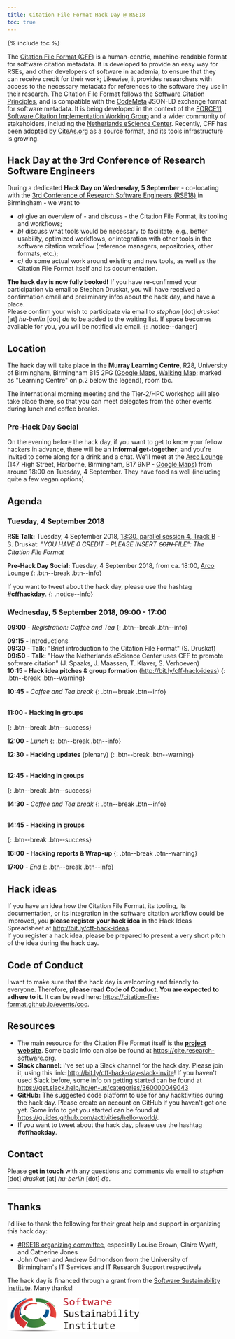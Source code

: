 ```yaml
---
title: Citation File Format Hack Day @ RSE18
toc: true
---
```


{% include toc %}

The [Citation File Format (CFF)](https://citation-file-format.github.io/) is a human-centric, machine-readable format for software citation metadata. It is developed to provide an easy way for RSEs, and other developers of software in academia, to ensure that they can receive credit for their work; Likewise, it provides researchers with access to the necessary metadata for references to the software they use in their research. The Citation File Format follows the [Software Citation Principles](https://peerj.com/articles/cs-86/), and is compatible with the [CodeMeta](http://codemeta.github.io/) JSON-LD exchange format for software metadata. It is being developed in the context of the [FORCE11 Software Citation Implementation Working Group](https://www.force11.org/group/software-citation-implementation-working-group) and a wider community of stakeholders, including the [Netherlands eScience Center](https://www.esciencecenter.nl/). Recently, CFF has been adopted by [CiteAs.org](http://citeas.org/) as a source format, and its tools infrastructure is growing.

## Hack Day at the 3rd Conference of Research Software Engineers

During a dedicated **Hack Day on Wednesday, 5 September** - co-locating with the [3rd Conference of Research Software Engineers (RSE18)](http://rse.ac.uk/conf2018/) in Birmingham - we want to 

- *a)* give an overview of - and discuss - the Citation File Format, its tooling and workflows; 
- *b)* discuss what tools would be necessary to facilitate, e.g., better usability, optimized workflows, or integration with other tools in the software citation workflow (reference managers, repositories, other formats, etc.); 
- *c)* do some actual work around existing and new tools, as well as the Citation File Format itself and its documentation.

**The hack day is now fully booked!** If you have re-confirmed your participation
via email to Stephan Druskat, you will have received a confirmation email and preliminary infos
about the hack day, and have a place.  
Please confirm your wish to participate via email to *stephan* [dot] *druskat* 
[at] *hu-berlin* [dot] *de* to be added to the waiting list. If space becomes available for you,
you will be notified via email.
{: .notice--danger}

## Location

The hack day will take place in the **Murray Learning Centre**, R28,
University of Birmingham, Birmingham B15 2FG
([Google Maps](https://goo.gl/maps/UDPocWznNW52), [Walking Map](walking-map.pdf): marked as "Learning Centre" on p.2 
below the legend), room tbc.

The international morning
meeting and the Tier-2/HPC workshop will also take place there, so that
you can meet delegates from the other events during lunch and coffee breaks.

### Pre-Hack Day Social 
On the evening before the hack day, if you want to get to know your fellow 
hackers in advance, there will be an **informal get-together**, and you're invited 
to come along for a drink and a chat. We'll meet at the [Arco Lounge](https://thelounges.co.uk/arco/)
(147 High Street, Harborne, Birmingham, B17 9NP - [Google Maps](https://goo.gl/maps/YkDAuqYszWF2))
from around 18:00 on Tuesday, 4 September. They have food as well (including quite a few vegan options).

## Agenda

### Tuesday, 4 September 2018

**RSE Talk:** Tuesday, 4 September 2018, [13:30, parallel session 4, Track B](https://rse.ac.uk/conf2018/programme/) -    
S. Druskat: *"YOU HAVE 0 CREDIT – PLEASE INSERT C̶O̶I̶N̶ FILE": The Citation File Format*

**Pre-Hack Day Social:** Tuesday, 4 September 2018, from ca. 18:00, [Arco Lounge](https://thelounges.co.uk/arco/)
{: .btn--break .btn--info}

<i class="fa fa-fw fa-twitter" aria-hidden="true"></i> If you want to tweet about the hack day, please use the hashtag **[#cffhackday](https://twitter.com/search?q=%23cffhackday)**.
{: .notice--info}

### Wednesday, 5 September 2018, 09:00 - 17:00

**09:00** - *Registration: Coffee and Tea*
{: .btn--break .btn--info}

**09:15** - Introductions  
**09:30** - **Talk:** "Brief introduction to the Citation File Format" (S. Druskat)  
**09:50** - **Talk:** "How the Netherlands eScience Center uses CFF to promote software citation" (J. Spaaks, J. Maassen, T. Klaver, S. Verhoeven)  
**10:15** - **Hack idea pitches & group formation** (<http://bit.ly/cff-hack-ideas>)
{: .btn--break .btn--warning}

**10:45** - *Coffee and Tea break*
{: .btn--break .btn--info}

<br/>**11:00** - **Hacking in groups**<br/><br/>
{: .btn--break .btn--success}  

**12:00** - *Lunch*
{: .btn--break .btn--info}

**12:30** - **Hacking updates** (plenary)
{: .btn--break .btn--warning}

<br/>**12:45** - **Hacking in groups**<br/><br/>
{: .btn--break .btn--success}

**14:30** - *Coffee and Tea break*
{: .btn--break .btn--info}
  
<br/>**14:45** - **Hacking in groups**<br/><br/>
{: .btn--break .btn--success}

**16:00** - **Hacking reports & Wrap-up**
{: .btn--break .btn--warning}

**17:00** - *End*
{: .btn--break .btn--info}

## Hack ideas

If you have an idea how the Citation File Format, its tooling, its
documentation, or its integration in the software citation workflow could be 
improved, you **please register your hack idea** in the 
Hack Ideas Spreadsheet at <http://bit.ly/cff-hack-ideas>.  
If you register a hack idea, please be prepared to present a very short
pitch of the idea during the hack day.


## Code of Conduct

I want to make sure that the hack day is welcoming and friendly to everyone.
Therefore, **please read Code of Conduct. You are expected to adhere to it.**
It can be read here: <https://citation-file-format.github.io/events/coc>.

## Resources

- The main resource for the Citation File Format itself is the [**project
website**](https://citation-file-format.github.io). Some basic info can
also be found at <https://cite.research-software.org>.
- <i class="fa fa-fw fa-slack" aria-hidden="true"></i> **Slack channel:** I've set up a Slack channel for the hack day. Please join it, 
using this link: <http://bit.ly/cff-hack-day-slack-invite>! If you haven't used Slack
before, some info on getting started can be found at <https://get.slack.help/hc/en-us/categories/360000049043>
- <i class="fa fa-fw fa-github" aria-hidden="true"></i> **GitHub:** The suggested code platform to use for any hacktivities
during the hack day. Please create an account on GitHub if you haven't
got one yet. Some info to get you started can be found at <https://guides.github.com/activities/hello-world/>.
- <i class="fa fa-fw fa-twitter" aria-hidden="true"></i> If you want to tweet about the hack day, please use the hashtag **#cffhackday**.

## Contact

Please **get in touch** with any questions and comments via email to
*stephan* [dot] *druskat* [at] *hu-berlin* [dot] *de*.

---

## Thanks

I'd like to thank the following for their great help and support in organizing this hack day:

- [#RSE18 organizing committee](https://rse.ac.uk/conf2018/contacts/), especially Louise Brown, 
Claire Wyatt, and Catherine Jones
- John Owen and Andrew Edmondson from the University of Birmingham's IT Services and IT Research Support
respectively

The hack day is financed through a grant from the [Software Sustainability Institute](https://software.ac.uk). Many thanks!

![The Software Sustainability Institute's logo](ssi.png)
